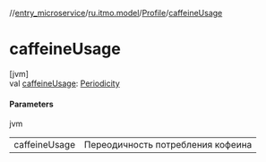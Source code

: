 //[entry_microservice](../../../index.md)/[ru.itmo.model](../index.md)/[Profile](index.md)/[caffeineUsage](caffeine-usage.md)

# caffeineUsage

[jvm]\
val [caffeineUsage](caffeine-usage.md): [Periodicity](../-periodicity/index.md)

#### Parameters

jvm

| | |
|---|---|
| caffeineUsage | Переодичность потребления кофеина |